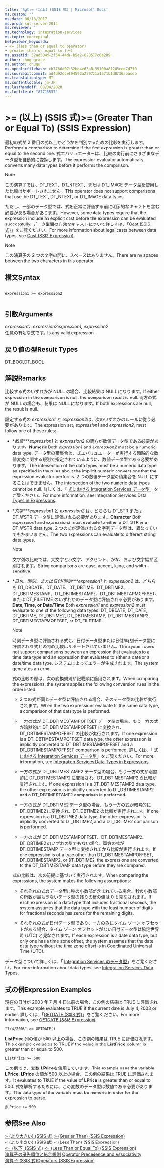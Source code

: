 ```yaml
---
title: '&gt;= (以上) (SSIS 式) | Microsoft Docs'
ms.custom: ''
ms.date: 06/13/2017
ms.prod: sql-server-2014
ms.reviewer: ''
ms.technology: integration-services
ms.topic: conceptual
helpviewer_keywords:
- <= (less than or equal to operator)
- greater than or equal to (>=)
ms.assetid: 52ad504d-2f54-44de-b5e2-620577c0e289
author: chugugrace
ms.author: chugu
ms.openlocfilehash: cb7766d07f32bd4e63b8f39100a81206cee7d7f0
ms.sourcegitcommit: ad4d92dce894592a259721a1571b1d8736abacdb
ms.translationtype: MT
ms.contentlocale: ja-JP
ms.lasthandoff: 08/04/2020
ms.locfileid: "87716537"
---
```

# <a name="gt-greater-than-or-equal-to-ssis-expression"></a><span data-ttu-id="43ced-102">&gt;= (以上) (SSIS 式)</span><span class="sxs-lookup"><span data-stu-id="43ced-102">&gt;= (Greater Than or Equal To) (SSIS Expression)</span></span>
  <span data-ttu-id="43ced-103">最初の式が 2 番目の式以上かどうかを判別するための比較を実行します。</span><span class="sxs-lookup"><span data-stu-id="43ced-103">Performs a comparison to determine if the first expression is greater than or equal to the second one.</span></span> <span data-ttu-id="43ced-104">式エバリュエーターは、比較の実行前にさまざまなデータ型を自動的に変換します。</span><span class="sxs-lookup"><span data-stu-id="43ced-104">The expression evaluator automatically converts many data types before it performs the comparison.</span></span>  
  
> [!NOTE]  
>  <span data-ttu-id="43ced-105">この演算子では、DT_TEXT、DT_NTEXT、または DT_IMAGE データ型を使用した比較はサポートされません。</span><span class="sxs-lookup"><span data-stu-id="43ced-105">This operator does not support comparisons that use the DT_TEXT, DT_NTEXT, or DT_IMAGE data types.</span></span>  
  
 <span data-ttu-id="43ced-106">ただし、一部のデータ型では、式を正常に評価する前に明示的なキャストを含む必要がある場合があります。</span><span class="sxs-lookup"><span data-stu-id="43ced-106">However, some data types require that the expression include an explicit cast before the expression can be evaluated successfully.</span></span> <span data-ttu-id="43ced-107">データ型間の有効なキャストについて詳しくは、「[Cast &#40;SSIS 式&#41;](cast-ssis-expression.md)」をご覧ください。</span><span class="sxs-lookup"><span data-stu-id="43ced-107">For more information about legal casts between data types, see [Cast &#40;SSIS Expression&#41;](cast-ssis-expression.md).</span></span>  
  
> [!NOTE]  
>  <span data-ttu-id="43ced-108">この演算子の 2 つの文字の間に、スペースはありません。</span><span class="sxs-lookup"><span data-stu-id="43ced-108">There are no spaces between the two characters in this operator.</span></span>  
  
## <a name="syntax"></a><span data-ttu-id="43ced-109">構文</span><span class="sxs-lookup"><span data-stu-id="43ced-109">Syntax</span></span>  
  
```  
  
expression1 >= expression2  
  
```  
  
## <a name="arguments"></a><span data-ttu-id="43ced-110">引数</span><span class="sxs-lookup"><span data-stu-id="43ced-110">Arguments</span></span>  
 <span data-ttu-id="43ced-111">*expression1、expression2*</span><span class="sxs-lookup"><span data-stu-id="43ced-111">*expression1, expression2*</span></span>  
 <span data-ttu-id="43ced-112">任意の有効な式です。</span><span class="sxs-lookup"><span data-stu-id="43ced-112">Is any valid expression.</span></span>  
  
## <a name="result-types"></a><span data-ttu-id="43ced-113">戻り値の型</span><span class="sxs-lookup"><span data-stu-id="43ced-113">Result Types</span></span>  
 <span data-ttu-id="43ced-114">DT_BOOL</span><span class="sxs-lookup"><span data-stu-id="43ced-114">DT_BOOL</span></span>  
  
## <a name="remarks"></a><span data-ttu-id="43ced-115">解説</span><span class="sxs-lookup"><span data-stu-id="43ced-115">Remarks</span></span>  
 <span data-ttu-id="43ced-116">比較する式のいずれかが NULL の場合、比較結果は NULL になります。</span><span class="sxs-lookup"><span data-stu-id="43ced-116">If either expression in the comparison is null, the comparison result is null.</span></span> <span data-ttu-id="43ced-117">両方の式が NULL の場合も、結果は NULL になります。</span><span class="sxs-lookup"><span data-stu-id="43ced-117">If both expressions are null, the result is null.</span></span>  
  
 <span data-ttu-id="43ced-118">設定する式の *expression1* と *expression2*は、次のいずれかのルールに従う必要があります。</span><span class="sxs-lookup"><span data-stu-id="43ced-118">The expression set, *expression1* and *expression2*, must follow one of these rules:</span></span>  
  
-   <span data-ttu-id="43ced-119">\**数値\*\*\*expression1* と *expression2* の両方が数値データ型である必要があります。</span><span class="sxs-lookup"><span data-stu-id="43ced-119">**Numeric** Both *expression1* and *expression2* must be a numeric data type.</span></span> <span data-ttu-id="43ced-120">データ型の積集合は、式エバリュエーターが実行する暗黙的な数値変換に関する規則で指定されているように、数値データ型である必要があります。</span><span class="sxs-lookup"><span data-stu-id="43ced-120">The intersection of the data types must be a numeric data type as specified in the rules about the implicit numeric conversions that the expression evaluator performs.</span></span> <span data-ttu-id="43ced-121">2 つの数値データ型の積集合を NULL にすることはできません。</span><span class="sxs-lookup"><span data-stu-id="43ced-121">The intersection of the two numeric data types cannot be null.</span></span> <span data-ttu-id="43ced-122">詳しくは、「 [式における Integration Services データ型](integration-services-data-types-in-expressions.md)」をご覧ください。</span><span class="sxs-lookup"><span data-stu-id="43ced-122">For more information, see [Integration Services Data Types in Expressions](integration-services-data-types-in-expressions.md).</span></span>  
  
-   <span data-ttu-id="43ced-123">\**文字\*\*\*expression1* と *expression2* は、どちらも DT_STR または DT_WSTR データ型に評価される必要があります。</span><span class="sxs-lookup"><span data-stu-id="43ced-123">**Character** Both *expression1* and *expression2* must evaluate to either a DT_STR or a DT_WSTR data type.</span></span> <span data-ttu-id="43ced-124">2 つの式が評価される文字列データ型は、異なっていてもかまいません。</span><span class="sxs-lookup"><span data-stu-id="43ced-124">The two expressions can evaluate to different string data types.</span></span>  
  
    > [!NOTE]  
    >  <span data-ttu-id="43ced-125">文字列の比較では、大文字と小文字、アクセント、かな、および文字幅が区別されます。</span><span class="sxs-lookup"><span data-stu-id="43ced-125">String comparisons are case, accent, kana, and width-sensitive.</span></span>  
  
-   <span data-ttu-id="43ced-126">\**日付、時刻、または日付/時刻\*\*\*expression1* と *expression2* は、どちらも DT_DBDATE、DT_DATE、DT_DBTIME、DT_DBTIME2、DT_DBTIMESTAMP、DT_DBTIMESTAMP2、DT_DBTIMESTAPMOFFSET、または DT_FILETIME のいずれかのデータ型に評価される必要があります。</span><span class="sxs-lookup"><span data-stu-id="43ced-126">**Date, Time, or Date/Time** Both *expression1* and *expression2* must evaluate to one of the following data types: DT_DBDATE, DT_DATE, DT_DBTIME, DT_DBTIME2, DT_DBTIMESTAMP, DT_DBTIMESTAMP2, DT_DBTIMESTAPMOFFSET, or DT_FILETIME.</span></span>  
  
    > [!NOTE]  
    >  <span data-ttu-id="43ced-127">時刻データ型に評価される式と、日付データ型または日付/時刻データ型に評価される式との間の比較はサポートされていません。</span><span class="sxs-lookup"><span data-stu-id="43ced-127">The system does not support comparisons between an expression that evaluates to a time data type and an expression that evaluates to either a date or a date/time data type.</span></span> <span data-ttu-id="43ced-128">システムによってエラーが生成されます。</span><span class="sxs-lookup"><span data-stu-id="43ced-128">The system generates an error.</span></span>  
  
     <span data-ttu-id="43ced-129">式の比較の際は、次の変換規則が記載順に適用されます。</span><span class="sxs-lookup"><span data-stu-id="43ced-129">When comparing the expressions, the system applies the following conversion rules in the order listed:</span></span>  
  
    -   <span data-ttu-id="43ced-130">2 つの式が同じデータ型に評価される場合、そのデータ型の比較が実行されます。</span><span class="sxs-lookup"><span data-stu-id="43ced-130">When the two expressions evaluate to the same data type, a comparison of that data type is performed.</span></span>  
  
    -   <span data-ttu-id="43ced-131">一方の式が DT_DBTIMESTAMPOFFSET データ型の場合、もう一方の式が暗黙的に DT_DBTIMESTAMPOFFSET に変換され、DT_DBTIMESTAMPOFFSET の比較が実行されます。</span><span class="sxs-lookup"><span data-stu-id="43ced-131">If one expression is a DT_DBTIMESTAMPOFFSET data type, the other expression is implicitly converted to DT_DBTIMESTAMPOFFSET and a DT_DBTIMESTAMPOFFSET comparison is performed.</span></span> <span data-ttu-id="43ced-132">詳しくは、「 [式における Integration Services データ型](integration-services-data-types-in-expressions.md)」をご覧ください。</span><span class="sxs-lookup"><span data-stu-id="43ced-132">For more information, see [Integration Services Data Types in Expressions](integration-services-data-types-in-expressions.md).</span></span>  
  
    -   <span data-ttu-id="43ced-133">一方の式が DT_DBTIMESTAMP2 データ型の場合、もう一方の式が暗黙的に DT_DBTIMESTAMP2 に変換され、DT_DBTIMESTAMP2 の比較が実行されます。</span><span class="sxs-lookup"><span data-stu-id="43ced-133">If one expression is a DT_DBTIMESTAMP2 data type, the other expression is implicitly converted to DT_DBTIMESTAMP2 and a DT_DBTIMESTAMP2 comparison is performed.</span></span>  
  
    -   <span data-ttu-id="43ced-134">一方の式が DT_DBTIME2 データ型の場合、もう一方の式が暗黙的に DT_DBTIME2 に変換され、DT_DBTIME2 の比較が実行されます。</span><span class="sxs-lookup"><span data-stu-id="43ced-134">If one expression is a DT_DBTIME2 data type, the other expression is implicitly converted to DT_DBTIME2, and a DT_DBTIME2 comparison is performed.</span></span>  
  
    -   <span data-ttu-id="43ced-135">一方の式が DT_DBTIMESTAMPOFFSET、DT_DBTIMESTAMP2、DT_DBTIME2 のいずれの型でもない場合、両方の式が DT_DBTIMESTAMP データ型に変換されてから比較が実行されます。</span><span class="sxs-lookup"><span data-stu-id="43ced-135">If one expression is of a type other than DT_DBTIMESTAMPOFFSET, DT_DBTIMESTAMP2, or DT_DBTIME2, the expressions are converted to the DT_DBTIMESTAMP data type before they are compared.</span></span>  
  
     <span data-ttu-id="43ced-136">式の比較は、次の前提に基づいて実行されます。</span><span class="sxs-lookup"><span data-stu-id="43ced-136">When comparing the expressions, the system makes the following assumptions:</span></span>  
  
    -   <span data-ttu-id="43ced-137">それぞれの式のデータ型に秒の小数部が含まれている場合、秒の小数部の桁数が最も少ないデータ型の残りの桁の値は 0 と見なされます。</span><span class="sxs-lookup"><span data-stu-id="43ced-137">If each expression is a data type that includes fractional seconds, the system assumes that the data type with the least number of digits for fractional seconds has zeros for the remaining digits.</span></span>  
  
    -   <span data-ttu-id="43ced-138">それぞれの式が日付データ型であり、一方のみにタイム ゾーン オフセットがある場合、タイム ゾーン オフセットがない日付データ型は協定世界時 (UTC) と見なされます。</span><span class="sxs-lookup"><span data-stu-id="43ced-138">If each expression is a date data type, but only one has a time zone offset, the system assumes that the date data type without the time zone offset is in Coordinated Universal Time (UTC).</span></span>  
  
 <span data-ttu-id="43ced-139">データ型について詳しくは、「 [Integration Services のデータ型](../data-flow/integration-services-data-types.md)」をご覧ください。</span><span class="sxs-lookup"><span data-stu-id="43ced-139">For more information about data types, see [Integration Services Data Types](../data-flow/integration-services-data-types.md).</span></span>  
  
## <a name="expression-examples"></a><span data-ttu-id="43ced-140">式の例</span><span class="sxs-lookup"><span data-stu-id="43ced-140">Expression Examples</span></span>  
 <span data-ttu-id="43ced-141">現在の日付が 2003 年 7 月 4 日以前の場合、この例の結果は TRUE に評価されます。</span><span class="sxs-lookup"><span data-stu-id="43ced-141">This example evaluates to TRUE if the current date is July 4, 2003 or earlier.</span></span> <span data-ttu-id="43ced-142">詳しくは、「[GETDATE &#40;SSIS 式&#41;](getdate-ssis-expression.md)」をご覧ください。</span><span class="sxs-lookup"><span data-stu-id="43ced-142">For more information, see [GETDATE &#40;SSIS Expression&#41;](getdate-ssis-expression.md).</span></span>  
  
```  
"7/4/2003" >= GETDATE()  
```  
  
 <span data-ttu-id="43ced-143">**ListPrice** 列の値が 500 以上の場合、この例の結果は TRUE に評価されます。</span><span class="sxs-lookup"><span data-stu-id="43ced-143">This example evaluates to TRUE if the value in the **ListPrice** column is greater than or equal to 500.</span></span>  
  
```  
ListPrice >= 500  
```  
  
 <span data-ttu-id="43ced-144">この例では、変数 **LPrice**を使用しています。</span><span class="sxs-lookup"><span data-stu-id="43ced-144">This example uses the variable **LPrice**.</span></span> <span data-ttu-id="43ced-145">**LPrice** の値が 500 以上の場合、この例の結果は TRUE に評価されます。</span><span class="sxs-lookup"><span data-stu-id="43ced-145">It evaluates to TRUE if the value of **LPrice** is greater than or equal to 500.</span></span> <span data-ttu-id="43ced-146">式を解析するためには、この変数のデータ型は数値である必要があります。</span><span class="sxs-lookup"><span data-stu-id="43ced-146">The data type of the variable must be numeric in order for the expression to parse.</span></span>  
  
```  
@LPrice >= 500  
```  
  
## <a name="see-also"></a><span data-ttu-id="43ced-147">参照</span><span class="sxs-lookup"><span data-stu-id="43ced-147">See Also</span></span>  
 <span data-ttu-id="43ced-148">[&#62; &#40;より大きい&#41; &#40;SSIS 式&#41;](greater-than-ssis-expression.md) </span><span class="sxs-lookup"><span data-stu-id="43ced-148">[&#62; &#40;Greater Than&#41; &#40;SSIS Expression&#41;](greater-than-ssis-expression.md) </span></span>  
 <span data-ttu-id="43ced-149">[&#60; &#40;より小さい&#41; &#40;SSIS 式&#41;](less-than-ssis-expression.md) </span><span class="sxs-lookup"><span data-stu-id="43ced-149">[&#60; &#40;Less Than&#41; &#40;SSIS Expression&#41;](less-than-ssis-expression.md) </span></span>  
 <span data-ttu-id="43ced-150">[&#60;= &#40;以下&#41; &#40;SSIS 式&#41;](less-than-or-equal-to-ssis-expression.md) </span><span class="sxs-lookup"><span data-stu-id="43ced-150">[&#60;= &#40;Less Than or Equal To&#41; &#40;SSIS Expression&#41;](less-than-or-equal-to-ssis-expression.md) </span></span>  
 <span data-ttu-id="43ced-151">[演算子の優先順位と結合規則](operator-precedence-and-associativity.md) </span><span class="sxs-lookup"><span data-stu-id="43ced-151">[Operator Precedence and Associativity](operator-precedence-and-associativity.md) </span></span>  
 [<span data-ttu-id="43ced-152">演算子 &#40;SSIS 式&#41;</span><span class="sxs-lookup"><span data-stu-id="43ced-152">Operators &#40;SSIS Expression&#41;</span></span>](operators-ssis-expression.md)  
  
  
